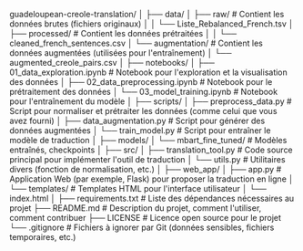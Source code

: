 guadeloupean-creole-translation/
│
├── data/
│   ├── raw/                      # Contient les données brutes (fichiers originaux)
│   │   └── Liste_Rebalanced_French.tsv
│   ├── processed/                # Contient les données prétraitées
│   │   └── cleaned_french_sentences.csv
│   └── augmentation/             # Contient les données augmentées (utilisées pour l'entraînement)
│       └── augmented_creole_pairs.csv
│
├── notebooks/
│   ├── 01_data_exploration.ipynb # Notebook pour l'exploration et la visualisation des données
│   ├── 02_data_preprocessing.ipynb # Notebook pour le prétraitement des données
│   └── 03_model_training.ipynb   # Notebook pour l'entraînement du modèle
│
├── scripts/
│   ├── preprocess_data.py        # Script pour normaliser et prétraiter les données (comme celui que vous avez fourni)
│   ├── data_augmentation.py      # Script pour générer des données augmentées
│   └── train_model.py            # Script pour entraîner le modèle de traduction
│
├── models/
│   └── mbart_fine_tuned/         # Modèles entraînés, checkpoints
│
├── src/
│   ├── translation_tool.py       # Code source principal pour implémenter l'outil de traduction
│   └── utils.py                  # Utilitaires divers (fonction de normalisation, etc.)
│
├── web_app/
│   ├── app.py                    # Application Web (par exemple, Flask) pour proposer la traduction en ligne
│   └── templates/                # Templates HTML pour l'interface utilisateur
│       └── index.html
│
├── requirements.txt              # Liste des dépendances nécessaires au projet
├── README.md                     # Description du projet, comment l'utiliser, comment contribuer
├── LICENSE                       # Licence open source pour le projet
└── .gitignore                    # Fichiers à ignorer par Git (données sensibles, fichiers temporaires, etc.)
